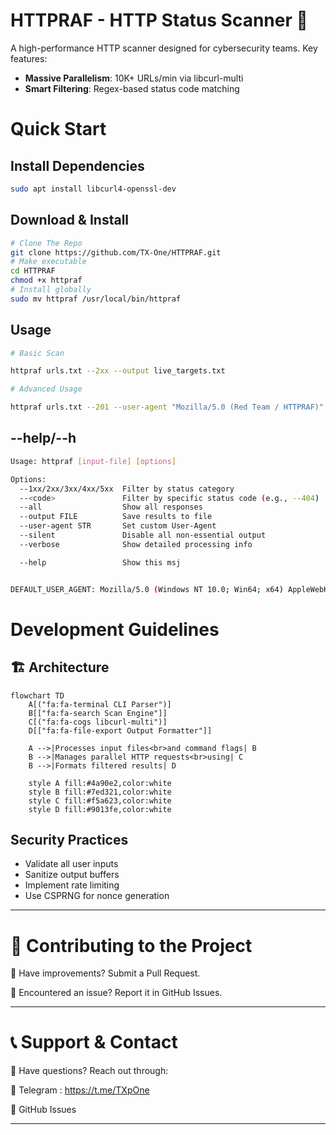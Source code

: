 # HTTPRAF - HTTP Status Scanner 🚀

A high-performance HTTP scanner designed for cybersecurity teams. Key features:

- **Massive Parallelism**: 10K+ URLs/min via libcurl-multi
- **Smart Filtering**: Regex-based status code matching

# Quick Start
## Install Dependencies
```bash
sudo apt install libcurl4-openssl-dev
```
## Download & Install
```bash
# Clone The Repo
git clone https://github.com/TX-One/HTTPRAF.git
# Make executable
cd HTTPRAF
chmod +x httpraf
# Install globally
sudo mv httpraf /usr/local/bin/httpraf
```
## Usage
```bash
# Basic Scan

httpraf urls.txt --2xx --output live_targets.txt

# Advanced Usage

httpraf urls.txt --201 --user-agent "Mozilla/5.0 (Red Team / HTTPRAF)" --verbose |tee -a output.txt
```
## --help/--h
```bash
Usage: httpraf [input-file] [options]

Options:
  --1xx/2xx/3xx/4xx/5xx  Filter by status category
  --<code>               Filter by specific status code (e.g., --404)
  --all                  Show all responses
  --output FILE          Save results to file
  --user-agent STR       Set custom User-Agent
  --silent               Disable all non-essential output
  --verbose              Show detailed processing info

  --help                 Show this msj


DEFAULT_USER_AGENT: Mozilla/5.0 (Windows NT 10.0; Win64; x64) AppleWebKit/537.36 (KHTML, like Gecko) Chrome/91.0.4472.124 Safari/537.36 Edg/115.0.1901.203
```
# Development Guidelines
## 🏗️ Architecture

```mermaid
flowchart TD
    A[("fa:fa-terminal CLI Parser")]
    B[["fa:fa-search Scan Engine"]]
    C[("fa:fa-cogs libcurl-multi")]
    D[["fa:fa-file-export Output Formatter"]]
    
    A -->|Processes input files<br>and command flags| B
    B -->|Manages parallel HTTP requests<br>using| C
    B -->|Formats filtered results| D
    
    style A fill:#4a90e2,color:white
    style B fill:#7ed321,color:white
    style C fill:#f5a623,color:white
    style D fill:#9013fe,color:white
```
## Security Practices
- Validate all user inputs
- Sanitize output buffers
- Implement rate limiting
- Use CSPRNG for nonce generation

---

# 🤝 Contributing to the Project

🔹 Have improvements? Submit a Pull Request.

🔹 Encountered an issue? Report it in GitHub Issues.


---

# 📞 Support & Contact

📢 Have questions? Reach out through:

🔹 Telegram : https://t.me/TXpOne

🔹 GitHub Issues

---
